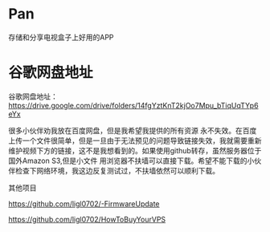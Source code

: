 # Pan
存储和分享电视盒子上好用的APP

# 谷歌网盘地址
谷歌网盘地址：https://drive.google.com/drive/folders/14fgYztKnT2kjOo7Mpu_bTiqUqTYp6eYx

很多小伙伴劝我放在百度网盘，但是我希望我提供的所有资源 永不失效。在百度上传一个文件很简单，但是一旦由于无法预见的问题导致链接失效，我就需要重新维护视频下方的链接，这不是我想看到的。如果使用github转存，虽然服务器位于国外Amazon S3,但是小文件 用浏览器不扶墙可以直接下载。希望不能下载的小伙伴检查下网络环境，我这边反复测试过，不扶墙依然可以顺利下载。

其他项目


https://github.com/ligl0702/-FirmwareUpdate


https://github.com/ligl0702/HowToBuyYourVPS
